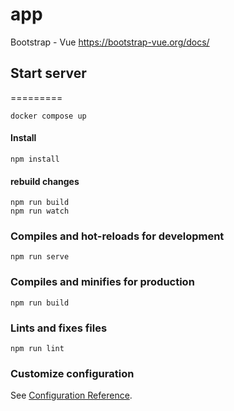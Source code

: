 # app


Bootstrap - Vue
https://bootstrap-vue.org/docs/


## Start server 
=========

```
docker compose up
```

#### Install

```
npm install
```

#### rebuild changes

```
npm run build
npm run watch
```

### Compiles and hot-reloads for development
```
npm run serve
```

### Compiles and minifies for production
```
npm run build
```

### Lints and fixes files
```
npm run lint
```

### Customize configuration
See [Configuration Reference](https://cli.vuejs.org/config/).
